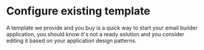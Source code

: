 # Configure existing template

A template we provide and you buy is a quick way to start your email builder application, you should know it's not a ready solution and you consider editing it based on your application design patterns.
